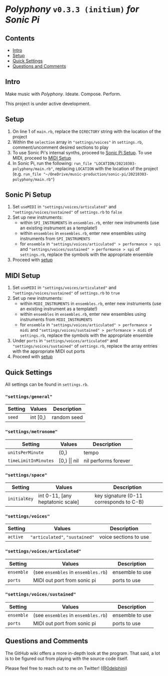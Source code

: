 # ***Polyphony*** `v0.3.3 (initium)` *for Sonic Pi*

## Contents

- [Intro](#intro)
- [Setup](#setup)
- [Quick Settings](#quick-settings)
- [Questions and Comments](#questions-and-comments)

## Intro

Make music with *Polyphony*. Ideate. Compose. Perform.

This project is under active development.

## Setup

1. On line 1 of `main.rb`, replace the `DIRECTORY` string with the location of the project
1. Within the `selection` array in `"settings/voices"` in `settings.rb`, comment/uncomment desired sections to play
1. To use Sonic Pi's internal synths, proceed to [Sonic Pi Setup](#sonic-pi-setup). To use MIDI, proceed to [MIDI Setup](#midi-setup)
1. In Sonic Pi, run the following: `run_file "LOCATION/20210303-polyphony/main.rb"`, replacing `LOCATION` with the location of the project (e.g. `run_file "~/OneDrive/music-production/sonic-pi/20210303-polyphony/main.rb"`)

## Sonic Pi Setup

1. Set `useMIDI` in `"settings/voices/articulated"` and `"settings/voices/sustained"` of `settings.rb` to `false`
1. Set up new instruments:
	- within `SPI_INSTRUMENTS` in `ensembles.rb`, enter new instruments (use an existing instrument as a template!)
	- within `ensembles` in `ensembles.rb`, enter new ensembles using instruments from `SPI_INSTRUMENTS`
	- for `ensemble` in `"settings/voices/articulated" > performance > spi` and `"settings/voices/sustained" > performance > spi` of `settings.rb`, replace the symbols with the appropriate ensemble
1. Proceed with [setup](#setup)

## MIDI Setup

1. Set `useMIDI` in `"settings/voices/articulated"` and `"settings/voices/sustained"` of `settings.rb` to `true`
1. Set up new instruments:
	- within `MIDI_INSTRUMENTS` in `ensembles.rb`, enter new instruments (use an existing instrument as a template!)
	- within `ensembles` in `ensembles.rb`, enter new ensembles using instruments from `MIDI_INSTRUMENTS`
	- for `ensemble` in `"settings/voices/articulated" > performance > midi` and `"settings/voices/sustained" > performance > midi` of `settings.rb`, replace the symbols with the appropriate ensemble
1. Under `ports` in `"settings/voices/articulated"` and `"settings/voices/sustained"` of `settings.rb`, replace the array entries with the appropriate MIDI out ports
1. Proceed with [setup](#setup)

## Quick Settings

All settings can be found in `settings.rb`.

### `"settings/general"`

Setting               | Values                  | Description
---                   | ---                     | ---
`seed`                | int \[0,)               | random seed

### `"settings/metronome"`

Setting               | Values                  | Description
---                   | ---                     | ---
`unitsPerMinute`      | (0,)                    | tempo
`timeLimitInMinutes`  | \[0,) \|\| nil          | nil performs forever

### `"settings/space"`

Setting               | Values                             | Description
---                   | ---                                | ---
`initialKey`          | int 0-11, [any heptatonic scale]   | key signature (0-11 corresponds to C-B)

### `"settings/voices"`

Setting               | Values                         | Description
---                   | ---                            | ---
`active`              | `"articulated"`, `"sustained"` | voice sections to use

### `"settings/voices/articulated"`

Setting               | Values                               | Description
---                   | ---                                  | ---
`ensemble`            | (see `ensembles` in `ensembles.rb`)  | ensemble to use
`ports`               | MIDI out port from sonic pi          | ports to use

### `"settings/voices/sustained"`

Setting               | Values                               | Description
---                   | ---                                  | ---
`ensemble`            | (see `ensembles` in `ensembles.rb`)  | ensemble to use
`ports`               | MIDI out port from sonic pi          | ports to use

## Questions and Comments

The GitHub wiki offers a more in-depth look at the program. That said, a lot is to be figured out from playing with the source code itself.

Please feel free to reach out to me on Twitter! ([\@0delphini](https://twitter.com/0delphini))

